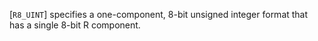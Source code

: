 [`R8_UINT`] specifies a one-component, 8-bit unsigned
integer format that has a single 8-bit R component.